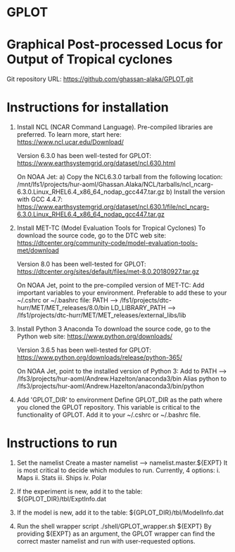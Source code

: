 # GPLOT
# Graphical Post-processed Locus for Output of Tropical cyclones

Git repository URL:  https://github.com/ghassan-alaka/GPLOT.git


# Instructions for installation

1. Install NCL (NCAR Command Language).
	Pre-compiled libraries are preferred. To learn more, start here:
		https://www.ncl.ucar.edu/Download/

	Version 6.3.0 has been well-tested for GPLOT:
		https://www.earthsystemgrid.org/dataset/ncl.630.html

	On NOAA Jet:
		a) Copy the NCL6.3.0 tarball from the following location:
			/mnt/lfs1/projects/hur-aoml/Ghassan.Alaka/NCL/tarballs/ncl_ncarg-6.3.0.Linux_RHEL6.4_x86_64_nodap_gcc447.tar.gz
		b) Install the version with GCC 4.4.7:
			https://www.earthsystemgrid.org/dataset/ncl.630.1/file/ncl_ncarg-6.3.0.Linux_RHEL6.4_x86_64_nodap_gcc447.tar.gz


2. Install MET-TC (Model Evaluation Tools for Tropical Cyclones)
	To download the source code, go to the DTC web site:
		https://dtcenter.org/community-code/model-evaluation-tools-met/download

	Version 8.0 has been well-tested for GPLOT:
		https://dtcenter.org/sites/default/files/met-8.0.20180927.tar.gz

	On NOAA Jet, point to the pre-compiled version of MET-TC:
		Add important variables to your environment. Preferable to add these to your ~/.cshrc or ~/.bashrc file:
			PATH --> /lfs1/projects/dtc-hurr/MET/MET_releases/8.0/bin
			LD_LIBRARY_PATH --> /lfs1/projects/dtc-hurr/MET/MET_releases/external_libs/lib


3. Install Python 3 Anaconda
	To download the source code, go to the Python web site:
		https://www.python.org/downloads/

	Version 3.6.5 has been well-tested for GPLOT:
		https://www.python.org/downloads/release/python-365/

	On NOAA Jet, point to the installed version of Python 3:
		Add to PATH --> /lfs3/projects/hur-aoml/Andrew.Hazelton/anaconda3/bin
		Alias python to /lfs3/projects/hur-aoml/Andrew.Hazelton/anaconda3/bin/python


4. Add 'GPLOT_DIR' to environment
	Define GPLOT_DIR as the path where you cloned the GPLOT repository.
	This variable is critical to the functionality of GPLOT.
	Add it to your ~/.cshrc or ~/.bashrc file.



# Instructions to run

1. Set the namelist
	Create a master namelist --> namelist.master.${EXPT}
	It is most critical to decide which modules to run. Currently, 4 options:
		i.   Maps
		ii.  Stats
		iii. Ships
		iv.  Polar

2. If the experiment is new, add it to the table:
	${GPLOT_DIR}/tbl/ExptInfo.dat

3. If the model is new, add it to the table:
	${GPLOT_DIR}/tbl/ModelInfo.dat

4. Run the shell wrapper script
	./shell/GPLOT_wrapper.sh ${EXPT}
	By providing ${EXPT} as an argument, the GPLOT wrapper can find the correct master namelist
	and run with user-requested options.

